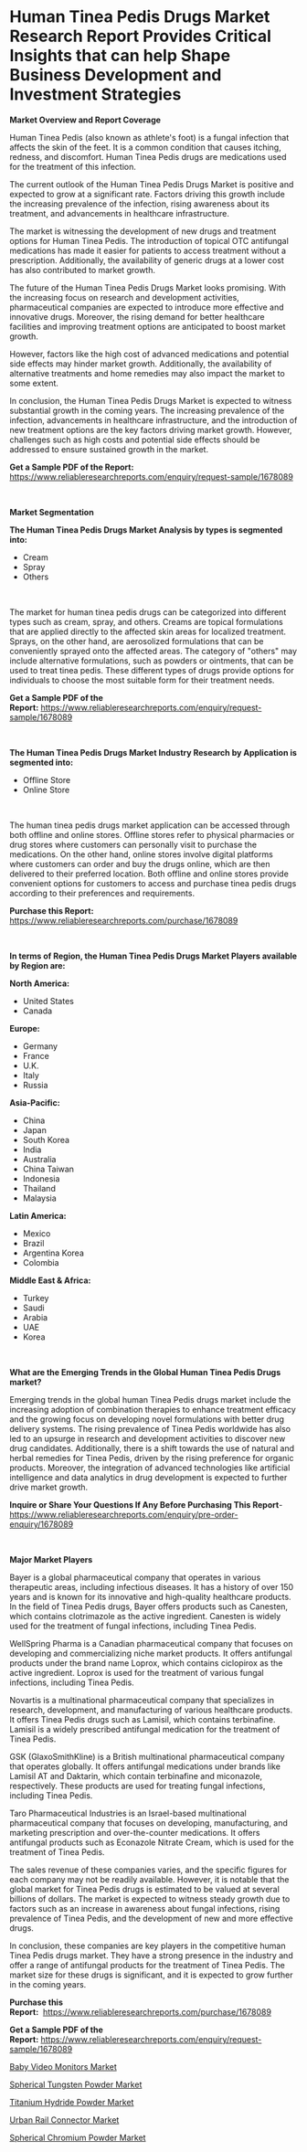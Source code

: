 <p><h1>Human Tinea Pedis Drugs Market Research Report Provides Critical Insights that can help Shape Business Development and Investment Strategies</h1></p><p><strong>Market Overview and Report Coverage</strong></p>
<p><p>Human Tinea Pedis (also known as athlete's foot) is a fungal infection that affects the skin of the feet. It is a common condition that causes itching, redness, and discomfort. Human Tinea Pedis drugs are medications used for the treatment of this infection.</p><p>The current outlook of the Human Tinea Pedis Drugs Market is positive and expected to grow at a significant rate. Factors driving this growth include the increasing prevalence of the infection, rising awareness about its treatment, and advancements in healthcare infrastructure.</p><p>The market is witnessing the development of new drugs and treatment options for Human Tinea Pedis. The introduction of topical OTC antifungal medications has made it easier for patients to access treatment without a prescription. Additionally, the availability of generic drugs at a lower cost has also contributed to market growth.</p><p>The future of the Human Tinea Pedis Drugs Market looks promising. With the increasing focus on research and development activities, pharmaceutical companies are expected to introduce more effective and innovative drugs. Moreover, the rising demand for better healthcare facilities and improving treatment options are anticipated to boost market growth.</p><p>However, factors like the high cost of advanced medications and potential side effects may hinder market growth. Additionally, the availability of alternative treatments and home remedies may also impact the market to some extent.</p><p>In conclusion, the Human Tinea Pedis Drugs Market is expected to witness substantial growth in the coming years. The increasing prevalence of the infection, advancements in healthcare infrastructure, and the introduction of new treatment options are the key factors driving market growth. However, challenges such as high costs and potential side effects should be addressed to ensure sustained growth in the market.</p></p>
<p><strong>Get a Sample PDF of the Report:</strong> <a href="https://www.reliableresearchreports.com/enquiry/request-sample/1678089">https://www.reliableresearchreports.com/enquiry/request-sample/1678089</a></p>
<p>&nbsp;</p>
<p><strong>Market Segmentation</strong></p>
<p><strong>The Human Tinea Pedis Drugs Market Analysis by types is segmented into:</strong></p>
<p><ul><li>Cream</li><li>Spray</li><li>Others</li></ul></p>
<p>&nbsp;</p>
<p><p>The market for human tinea pedis drugs can be categorized into different types such as cream, spray, and others. Creams are topical formulations that are applied directly to the affected skin areas for localized treatment. Sprays, on the other hand, are aerosolized formulations that can be conveniently sprayed onto the affected areas. The category of "others" may include alternative formulations, such as powders or ointments, that can be used to treat tinea pedis. These different types of drugs provide options for individuals to choose the most suitable form for their treatment needs.</p></p>
<p><strong>Get a Sample PDF of the Report:</strong>&nbsp;<a href="https://www.reliableresearchreports.com/enquiry/request-sample/1678089">https://www.reliableresearchreports.com/enquiry/request-sample/1678089</a></p>
<p>&nbsp;</p>
<p><strong>The Human Tinea Pedis Drugs Market Industry Research by Application is segmented into:</strong></p>
<p><ul><li>Offline Store</li><li>Online Store</li></ul></p>
<p>&nbsp;</p>
<p><p>The human tinea pedis drugs market application can be accessed through both offline and online stores. Offline stores refer to physical pharmacies or drug stores where customers can personally visit to purchase the medications. On the other hand, online stores involve digital platforms where customers can order and buy the drugs online, which are then delivered to their preferred location. Both offline and online stores provide convenient options for customers to access and purchase tinea pedis drugs according to their preferences and requirements.</p></p>
<p><strong>Purchase this Report:</strong>&nbsp; <a href="https://www.reliableresearchreports.com/purchase/1678089">https://www.reliableresearchreports.com/purchase/1678089</a></p>
<p>&nbsp;</p>
<p><strong>In terms of Region, the Human Tinea Pedis Drugs Market Players available by Region are:</strong></p>
<p>
    <p> <strong> North America: </strong>
        <ul>
            <li>United States</li>
            <li>Canada</li>
        </ul>
        </p> 
    <p> <strong> Europe: </strong>
        <ul>
            <li>Germany</li>
            <li>France</li>
            <li>U.K.</li>
            <li>Italy</li>
            <li>Russia</li>
        </ul>
        </p> 
    <p> <strong> Asia-Pacific: </strong>
        <ul>
            <li>China</li>
            <li>Japan</li>
            <li>South Korea</li>
            <li>India</li>
            <li>Australia</li>
            <li>China Taiwan</li>
            <li>Indonesia</li>
            <li>Thailand</li>
            <li>Malaysia</li>
        </ul>
        </p> 
    <p> <strong> Latin America: </strong>
        <ul>
            <li>Mexico</li>
            <li>Brazil</li>
            <li>Argentina Korea</li>
            <li>Colombia</li>
        </ul>
        </p> 
    <p> <strong> Middle East & Africa: </strong>
        <ul>
            <li>Turkey</li>
            <li>Saudi</li>
            <li>Arabia</li>
            <li>UAE</li>
            <li>Korea</li>
        </ul>
    </p>
    </p>
<p>&nbsp;</p>
<p><strong>What are the Emerging Trends in the Global Human Tinea Pedis Drugs market?</strong></p>
<p><p>Emerging trends in the global human Tinea Pedis drugs market include the increasing adoption of combination therapies to enhance treatment efficacy and the growing focus on developing novel formulations with better drug delivery systems. The rising prevalence of Tinea Pedis worldwide has also led to an upsurge in research and development activities to discover new drug candidates. Additionally, there is a shift towards the use of natural and herbal remedies for Tinea Pedis, driven by the rising preference for organic products. Moreover, the integration of advanced technologies like artificial intelligence and data analytics in drug development is expected to further drive market growth.</p></p>
<p><strong>Inquire or Share Your Questions If Any Before Purchasing This Report</strong>- <a href="https://www.reliableresearchreports.com/enquiry/pre-order-enquiry/1678089">https://www.reliableresearchreports.com/enquiry/pre-order-enquiry/1678089</a></p>
<p>&nbsp;</p>
<p><strong>Major Market Players</strong></p>
<p><p>Bayer is a global pharmaceutical company that operates in various therapeutic areas, including infectious diseases. It has a history of over 150 years and is known for its innovative and high-quality healthcare products. In the field of Tinea Pedis drugs, Bayer offers products such as Canesten, which contains clotrimazole as the active ingredient. Canesten is widely used for the treatment of fungal infections, including Tinea Pedis. </p><p>WellSpring Pharma is a Canadian pharmaceutical company that focuses on developing and commercializing niche market products. It offers antifungal products under the brand name Loprox, which contains ciclopirox as the active ingredient. Loprox is used for the treatment of various fungal infections, including Tinea Pedis.</p><p>Novartis is a multinational pharmaceutical company that specializes in research, development, and manufacturing of various healthcare products. It offers Tinea Pedis drugs such as Lamisil, which contains terbinafine. Lamisil is a widely prescribed antifungal medication for the treatment of Tinea Pedis.</p><p>GSK (GlaxoSmithKline) is a British multinational pharmaceutical company that operates globally. It offers antifungal medications under brands like Lamisil AT and Daktarin, which contain terbinafine and miconazole, respectively. These products are used for treating fungal infections, including Tinea Pedis.</p><p>Taro Pharmaceutical Industries is an Israel-based multinational pharmaceutical company that focuses on developing, manufacturing, and marketing prescription and over-the-counter medications. It offers antifungal products such as Econazole Nitrate Cream, which is used for the treatment of Tinea Pedis.</p><p>The sales revenue of these companies varies, and the specific figures for each company may not be readily available. However, it is notable that the global market for Tinea Pedis drugs is estimated to be valued at several billions of dollars. The market is expected to witness steady growth due to factors such as an increase in awareness about fungal infections, rising prevalence of Tinea Pedis, and the development of new and more effective drugs.</p><p>In conclusion, these companies are key players in the competitive human Tinea Pedis drugs market. They have a strong presence in the industry and offer a range of antifungal products for the treatment of Tinea Pedis. The market size for these drugs is significant, and it is expected to grow further in the coming years.</p></p>
<p><strong>Purchase this Report:</strong>&nbsp;&nbsp;<a href="https://www.reliableresearchreports.com/purchase/1678089">https://www.reliableresearchreports.com/purchase/1678089</a></p>
<p></p>
<p><strong>Get a Sample PDF of the Report:</strong>&nbsp;<a href="https://www.reliableresearchreports.com/enquiry/request-sample/1678089">https://www.reliableresearchreports.com/enquiry/request-sample/1678089</a></p>
<p><p><a href="https://medium.com/@shivay151299/baby-video-monitors-market-insights-into-market-cagr-market-trends-and-growth-strategies-a42f04c0ea74">Baby Video Monitors Market</a></p><p><a href="https://www.linkedin.com/pulse/spherical-tungsten-powder-market-research-report-provides/">Spherical Tungsten Powder Market</a></p><p><a href="https://www.linkedin.com/pulse/titanium-hydride-powder-market-research-report-unlocks/">Titanium Hydride Powder Market</a></p><p><a href="https://medium.com/@yashreports27/urban-rail-connector-market-competitive-analysis-market-trends-and-forecast-to-2030-ce19a6d64576">Urban Rail Connector Market</a></p><p><a href="https://www.linkedin.com/pulse/decoding-spherical-chromium-powder-market-deep-dive-latest/">Spherical Chromium Powder Market</a></p></p>